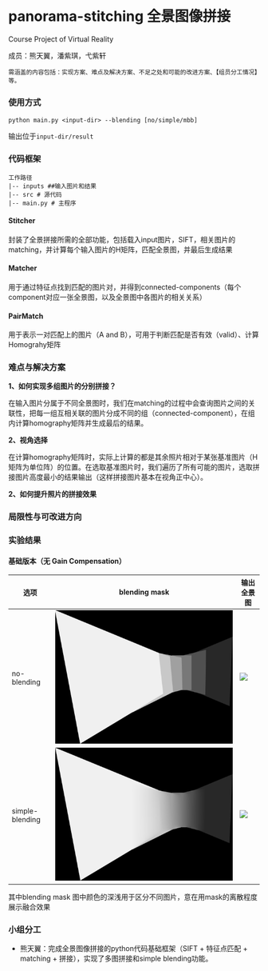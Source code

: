 # panorama-stitching 全景图像拼接

Course Project of Virtual Reality

成员：熊天翼，潘紫琪，弋紫轩

~~~
需涵盖的内容包括：实现方案、难点及解决方案、不足之处和可能的改进方案、【组员分工情况】等。
~~~

### 使用方式

~~~
python main.py <input-dir> --blending [no/simple/mbb]
~~~
输出位于`input-dir/result`

### 代码框架

~~~
工作路径
|-- inputs ##输入图片和结果
|-- src # 源代码
|-- main.py # 主程序
~~~

#### Stitcher
封装了全景拼接所需的全部功能，包括载入input图片，SIFT，相关图片的matching，并计算每个输入图片的H矩阵，匹配全景图，并最后生成结果

#### Matcher
用于通过特征点找到匹配的图片对，并得到connected-components（每个component对应一张全景图，以及全景图中各图片的相关关系）

#### PairMatch
用于表示一对匹配上的图片（A and B），可用于判断匹配是否有效（valid）、计算Homograhy矩阵

### 难点与解决方案

**1、如何实现多组图片的分别拼接？**

在输入图片分属于不同全景图时，我们在matching的过程中会查询图片之间的关联性，把每一组互相关联的图片分成不同的组（connected-component），在组内计算homography矩阵并生成最后的结果。

**2、视角选择**

在计算homography矩阵时，实际上计算的都是其余照片相对于某张基准图片（H矩阵为单位阵）的位置。在选取基准图片时，我们遍历了所有可能的图片，选取拼接图片高度最小的结果输出（这样拼接图片基本在视角正中心）。

**2、如何提升照片的拼接效果**



### 局限性与可改进方向




### 实验结果

#### 基础版本（无 Gain Compensation）

|选项|blending mask|输出全景图|
|--|--|--|
|no-blending|![](inputs/caoping/result/mask_0_no_blending.png)|![](inputs/caoping/result/panorama_0_no_blending.png)|
|simple-blending|![](inputs/caoping/result/mask_0.png)|![](inputs/caoping/result/panorama_0.png)|

其中blending mask 图中颜色的深浅用于区分不同图片，意在用mask的离散程度展示融合效果



### 小组分工
- 熊天翼：完成全景图像拼接的python代码基础框架（SIFT + 特征点匹配 + matching + 拼接），实现了多图拼接和simple blending功能。

